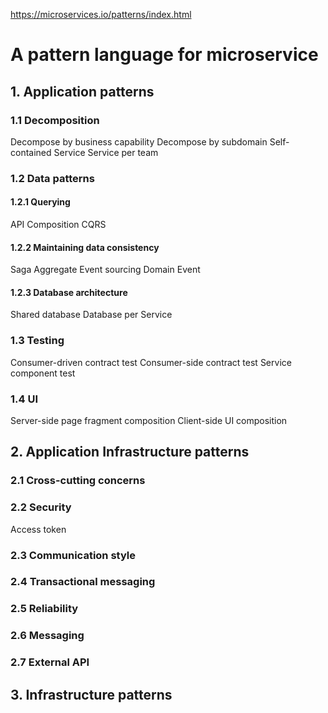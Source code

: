 https://microservices.io/patterns/index.html

# A pattern language for microservice

## 1. Application patterns

### 1.1 Decomposition

Decompose by business capability
Decompose by subdomain
Self-contained Service
Service per team

### 1.2 Data patterns

#### 1.2.1 Querying

API Composition
CQRS

#### 1.2.2 Maintaining data consistency

Saga
Aggregate
Event sourcing
Domain Event

#### 1.2.3 Database architecture

Shared database
Database per Service

### 1.3 Testing

Consumer-driven contract test
Consumer-side contract test
Service component test

### 1.4 UI

Server-side page fragment composition
Client-side UI composition

## 2. Application Infrastructure patterns

### 2.1 Cross-cutting concerns

### 2.2 Security

Access token

### 2.3 Communication style

### 2.4 Transactional messaging

### 2.5 Reliability

### 2.6 Messaging

### 2.7 External API

## 3. Infrastructure patterns
